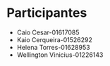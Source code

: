 # Participantes
- Caio Cesar-01617085
- Kaio Cerqueira-01526292
- Helena Torres-01628953
- Wellington Vinicius-01226143
